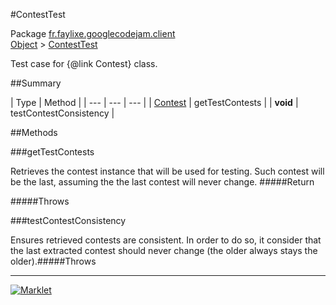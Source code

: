 #ContestTest

Package [fr.faylixe.googlecodejam.client](README.md)<br>
[Object](../../../java/lang/Object.md) > [ContestTest](ContestTest.md)

Test case for {@link Contest} class.

##Summary


| Type | Method |
| --- | --- | --- |
| [Contest](Contest.md) | getTestContests |
| **void** | testContestConsistency |

##Methods

###getTestContests


Retrieves the contest instance that will
 be used for testing. Such contest will be
 the last, assuming the the last contest
 will never change.
#####Return


#####Throws


###testContestConsistency


Ensures retrieved contests are consistent.
 In order to do so, it consider that the last extracted
 contest should never change (the older always stays the older).#####Throws


---
[![Marklet](https://img.shields.io/badge/Generated%20by-Marklet-green.svg)](https://github.com/Faylixe/marklet)